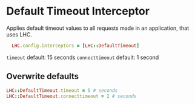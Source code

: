 # Default Timeout Interceptor

Applies default timeout values to all requests made in an application, that uses LHC.

```ruby
  LHC.config.interceptors = [LHC::DefaultTimeout]
```

`timeout` default: 15 seconds
`connecttimeout` default: 1 second

## Overwrite defaults

```ruby
LHC::DefaultTimeout.timeout = 5 # seconds
LHC::DefaultTimeout.connecttimeout = 2 # seconds
```
